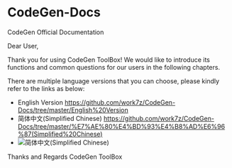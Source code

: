 # CodeGen-Docs
CodeGen Official Documentation


Dear User,

Thank you for using CodeGen ToolBox! We would like to introduce its functions and common questions for our users in the following chapters. 

There are multiple language versions that you can choose, please kindly refer to the links as below:

- English Version https://github.com/work7z/CodeGen-Docs/tree/master/English%20Version
- 简体中文(Simplified Chinese) https://github.com/work7z/CodeGen-Docs/tree/master/%E7%AE%80%E4%BD%93%E4%B8%AD%E6%96%87(Simplified%20Chinese)
- ![简体中文(Simplified Chinese)](https://github.com/work7z/CodeGen-Docs/tree/master/%E7%B9%81%E9%AB%94%E4%B8%AD%E6%96%87(Traditional%20Chinese)) 



Thanks and Regards
CodeGen ToolBox
